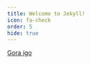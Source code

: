 ```yaml
---
title: Welcome to Jekyll!
icon: fa-check
order: 5
hide: true
---
```


<footer>
  <a href="#intro" class="button">Gora igo</a>
</footer>
